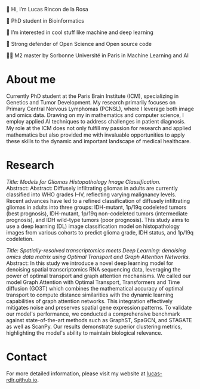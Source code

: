 :wave: Hi, I’m Lucas Rincon de la Rosa

:microscope: PhD student in Bioinformatics

:eyes: I’m interested in cool stuff like machine and deep learning

:page_facing_up: Strong defender of Open Science and Open source code

:student: M2 master by Sorbonne Université in Paris in Machine Learning and AI

# About me
Currently PhD student at the Paris Brain Institute (ICM), specializing in Genetics and Tumor Development. My research primarily focuses on Primary Central Nervous Lymphomas (PCNSL), where I leverage both image and omics data. Drawing on my in mathematics and computer science, I employ applied AI techniques to address challenges in patient diagnosis. My role at the ICM does not only fulﬁll my passion for research and applied mathematics but also provided me with invaluable opportunities to apply these skills to the dynamic and important landscape of medical healthcare.

# Research

*Title: Models for Gliomas Histopathology Image Classification.*<br>
Abstract: Abstract: Diffusely infiltrating gliomas in adults are currently classified into WHO grades I–IV, reflecting varying malignancy levels. Recent advances have led to a refined classification of diffusely infiltrating gliomas in adults into three groups: IDH-mutant, 1p/19q codeleted tumors (best prognosis), IDH-mutant, 1p/19q non-codeleted tumors (intermediate prognosis), and IDH wild-type tumors (poor prognosis). This study aims to use a deep learning (DL) image classification model on histopathology images from various cohorts to predict glioma grade, IDH status, and 1p/19q codeletion.

*Title: Spatially-resolved transcriptomics meets Deep Learning: denoising omics data matrix using Optimal Transport and Graph Attention Networks.*<br>
Abstract: In this study we introduce a novel deep learning model for denoising spatial transcriptomics RNA sequencing data, leveraging the power of optimal transport and graph attention mechanisms. We called our model Graph Attention with Optimal Transport, Transformers and Time diffusion (GO3T) which combines the mathematical accuracy of optimal transport to compute distance similarities with the dynamic learning capabilities of graph attention networks. This integration effectively mitigates noise and preserves spatial gene expression patterns. To validate our model's performance, we conducted a comprehensive benchmark against state-of-the-art methods such as GraphST, SpaGCN, and STAGATE as well as ScanPy. Our results demonstrate superior clustering metrics, highlighting the model's ability to maintain biological relevance.

# Contact

For more detailed information, please visit my website at [lucas-rdlr.github.io](lucas-rdlr.github.io).
